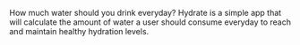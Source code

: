 How much water should you drink everyday? Hydrate is a simple app that will calculate
the amount of water a user should consume everyday to reach and maintain healthy
hydration levels.